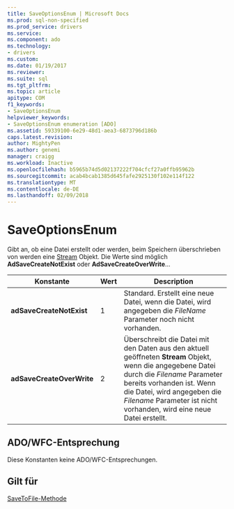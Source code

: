 ```yaml
---
title: SaveOptionsEnum | Microsoft Docs
ms.prod: sql-non-specified
ms.prod_service: drivers
ms.service: 
ms.component: ado
ms.technology:
- drivers
ms.custom: 
ms.date: 01/19/2017
ms.reviewer: 
ms.suite: sql
ms.tgt_pltfrm: 
ms.topic: article
apitype: COM
f1_keywords:
- SaveOptionsEnum
helpviewer_keywords:
- SaveOptionsEnum enumeration [ADO]
ms.assetid: 59339100-6e29-48d1-aea3-6873796d186b
caps.latest.revision: 
author: MightyPen
ms.author: genemi
manager: craigg
ms.workload: Inactive
ms.openlocfilehash: b5965b74d5d02137222f704cfcf27a0ffb95962b
ms.sourcegitcommit: acab4bcab1385d645fafe2925130f102e114f122
ms.translationtype: MT
ms.contentlocale: de-DE
ms.lasthandoff: 02/09/2018
---
```

# <a name="saveoptionsenum"></a>SaveOptionsEnum
Gibt an, ob eine Datei erstellt oder werden, beim Speichern überschrieben von werden eine [Stream](../../../ado/reference/ado-api/stream-object-ado.md) Objekt. Die Werte sind möglich **AdSaveCreateNotExist** oder **AdSaveCreateOverWrite**...  
  
|Konstante|Wert|Description|  
|--------------|-----------|-----------------|  
|**adSaveCreateNotExist**|1|Standard. Erstellt eine neue Datei, wenn die Datei, wird angegeben die *FileName* Parameter noch nicht vorhanden.|  
|**adSaveCreateOverWrite**|2|Überschreibt die Datei mit den Daten aus den aktuell geöffneten **Stream** Objekt, wenn die angegebene Datei durch die *Filename* Parameter bereits vorhanden ist. Wenn die Datei, wird angegeben die *Filename* Parameter ist nicht vorhanden, wird eine neue Datei erstellt.|  
  
## <a name="adowfc-equivalent"></a>ADO/WFC-Entsprechung  
 Diese Konstanten keine ADO/WFC-Entsprechungen.  
  
## <a name="applies-to"></a>Gilt für  
 [SaveToFile-Methode](../../../ado/reference/ado-api/savetofile-method.md)
